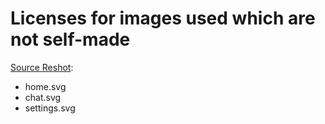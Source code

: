 # Licenses for images used which are not self-made

[Source Reshot](https://www.reshot.com/license/):
* home.svg
* chat.svg
* settings.svg